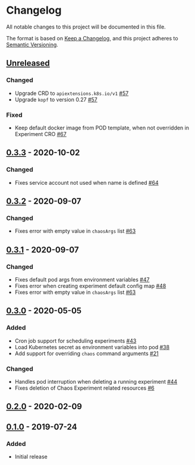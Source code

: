 # Changelog
All notable changes to this project will be documented in this file.

The format is based on [Keep a Changelog](https://keepachangelog.com/en/1.0.0/),
and this project adheres to [Semantic Versioning](https://semver.org/spec/v2.0.0.html).


## [Unreleased][]

[Unreleased]: https://github.com/chaostoolkit-incubator/kubernetes-crd/compare/0.3.3...HEAD

### Changed

-   Upgrade CRD to `apiextensions.k8s.io/v1` [#57][57]
-   Upgrade `kopf` to version 0.27 [#57][57]

### Fixed

-   Keep default docker image from POD template, when not overridden in Experiment CRO [#67][67]

[57]: https://github.com/chaostoolkit-incubator/kubernetes-crd/issues/57
[67]: https://github.com/chaostoolkit-incubator/kubernetes-crd/issues/67

## [0.3.3][] - 2020-10-02

[0.3.3]: https://github.com/chaostoolkit-incubator/kubernetes-crd/compare/0.3.2...0.3.3

### Changed

-   Fixes service account not used when name is defined [#64][64]

[64]: https://github.com/chaostoolkit-incubator/kubernetes-crd/issues/64

## [0.3.2][] - 2020-09-07

[0.3.2]: https://github.com/chaostoolkit-incubator/kubernetes-crd/compare/0.3.1...0.3.2

### Changed

-   Fixes error with empty value in `chaosArgs` list [#63][63]

[63]: https://github.com/chaostoolkit-incubator/kubernetes-crd/issues/63

## [0.3.1][] - 2020-09-07

[0.3.1]: https://github.com/chaostoolkit-incubator/kubernetes-crd/compare/0.3.0...0.3.1

### Changed

-   Fixes default pod args from environment variables [#47][47]
-   Fixes error when creating experiment default config map [#48][48]
-   Fixes error with empty value in `chaosArgs` list [#63][63]

[47]: https://github.com/chaostoolkit-incubator/kubernetes-crd/issues/47
[48]: https://github.com/chaostoolkit-incubator/kubernetes-crd/issues/48
[63]: https://github.com/chaostoolkit-incubator/kubernetes-crd/issues/63

## [0.3.0][] - 2020-05-05

[0.3.0]: https://github.com/chaostoolkit-incubator/kubernetes-crd/compare/0.2.0...0.3.0

### Added 

-   Cron job support for scheduling experiments [#43][43]
-   Load Kubernetes secret as environment variables into pod [#38][38]
-   Add support for overriding `chaos` command arguments [#21][21]

### Changed

-   Handles pod interruption when deleting a running experiment [#44][44]
-   Fixes deletion of Chaos Experiment related resources [#6][6]

[44]: https://github.com/chaostoolkit-incubator/kubernetes-crd/issues/44
[43]: https://github.com/chaostoolkit-incubator/kubernetes-crd/pull/43
[38]: https://github.com/chaostoolkit-incubator/kubernetes-crd/issues/38
[21]: https://github.com/chaostoolkit-incubator/kubernetes-crd/pull/21
[6]: https://github.com/chaostoolkit-incubator/kubernetes-crd/issues/6

## [0.2.0][] - 2020-02-09

[0.2.0]: https://github.com/chaostoolkit-incubator/kubernetes-crd/compare/0.1.0...0.2.0

## [0.1.0][] - 2019-07-24

[0.1.0]: https://github.com/chaostoolkit-incubator/kubernetes-crd/tree/0.1.0

### Added

-   Initial release